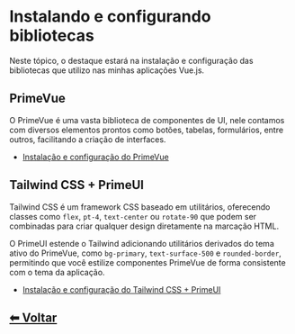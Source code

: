 # Instalando e configurando bibliotecas

Neste tópico, o destaque estará na instalação e configuração das bibliotecas que utilizo nas minhas aplicações Vue.js.

## PrimeVue

O PrimeVue é uma vasta biblioteca de componentes de UI, nele contamos com diversos elementos prontos como botões, tabelas, formulários, entre outros, facilitando a criação de interfaces.

- [Instalação e configuração do PrimeVue](/estrutura/primevue/instalacao-e-configuracao-do-primevue.md)

## Tailwind CSS + PrimeUI

Tailwind CSS é um framework CSS baseado em utilitários, oferecendo classes como `flex`, `pt-4`, `text-center` ou `rotate-90` que podem ser combinadas para criar qualquer design diretamente na marcação HTML.

O PrimeUI estende o Tailwind adicionando utilitários derivados do tema ativo do PrimeVue, como `bg-primary`, `text-surface-500` e `rounded-border`, permitindo que você estilize componentes PrimeVue de forma consistente com o tema da aplicação.

- [Instalação e configuração do Tailwind CSS + PrimeUI](/estrutura/primevue/instalacao-e-configuracao-do-tailwindcss-primeui.md)

## [⬅ Voltar](../README.md)
